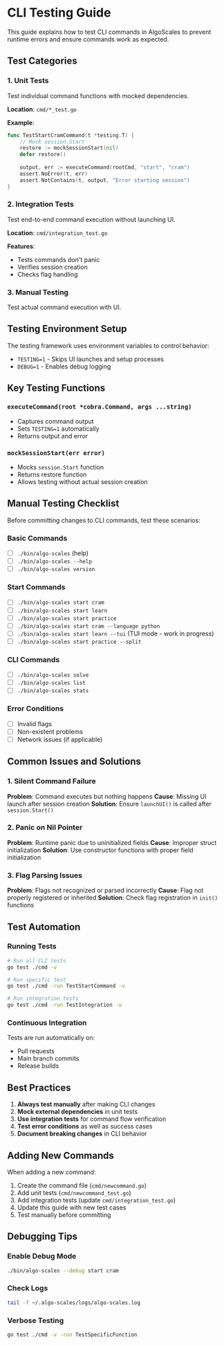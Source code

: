 # CLI Testing Guide

This guide explains how to test CLI commands in AlgoScales to prevent runtime errors and ensure commands work as expected.

## Test Categories

### 1. Unit Tests
Test individual command functions with mocked dependencies.

**Location**: `cmd/*_test.go`

**Example**:
```go
func TestStartCramCommand(t *testing.T) {
    // Mock session.Start
    restore := mockSessionStart(nil)
    defer restore()
    
    output, err := executeCommand(rootCmd, "start", "cram")
    assert.NoError(t, err)
    assert.NotContains(t, output, "Error starting session")
}
```

### 2. Integration Tests
Test end-to-end command execution without launching UI.

**Location**: `cmd/integration_test.go`

**Features**:
- Tests commands don't panic
- Verifies session creation
- Checks flag handling

### 3. Manual Testing
Test actual command execution with UI.

## Testing Environment Setup

The testing framework uses environment variables to control behavior:

- `TESTING=1` - Skips UI launches and setup processes
- `DEBUG=1` - Enables debug logging

## Key Testing Functions

### `executeCommand(root *cobra.Command, args ...string)`
- Captures command output
- Sets `TESTING=1` automatically
- Returns output and error

### `mockSessionStart(err error)`
- Mocks `session.Start` function
- Returns restore function
- Allows testing without actual session creation

## Manual Testing Checklist

Before committing changes to CLI commands, test these scenarios:

### Basic Commands
- [ ] `./bin/algo-scales` (help)
- [ ] `./bin/algo-scales --help`
- [ ] `./bin/algo-scales version`

### Start Commands
- [ ] `./bin/algo-scales start cram`
- [ ] `./bin/algo-scales start learn`
- [ ] `./bin/algo-scales start practice`
- [ ] `./bin/algo-scales start cram --language python`
- [ ] `./bin/algo-scales start learn --tui` (TUI mode - work in progress)
- [ ] `./bin/algo-scales start practice --split`

### CLI Commands
- [ ] `./bin/algo-scales solve`
- [ ] `./bin/algo-scales list`
- [ ] `./bin/algo-scales stats`

### Error Conditions
- [ ] Invalid flags
- [ ] Non-existent problems
- [ ] Network issues (if applicable)

## Common Issues and Solutions

### 1. Silent Command Failure
**Problem**: Command executes but nothing happens
**Cause**: Missing UI launch after session creation
**Solution**: Ensure `launchUI()` is called after `session.Start()`

### 2. Panic on Nil Pointer
**Problem**: Runtime panic due to uninitialized fields
**Cause**: Improper struct initialization
**Solution**: Use constructor functions with proper field initialization

### 3. Flag Parsing Issues
**Problem**: Flags not recognized or parsed incorrectly
**Cause**: Flag not properly registered or inherited
**Solution**: Check flag registration in `init()` functions

## Test Automation

### Running Tests
```bash
# Run all CLI tests
go test ./cmd -v

# Run specific test
go test ./cmd -run TestStartCommand -v

# Run integration tests
go test ./cmd -run TestIntegration -v
```

### Continuous Integration
Tests are run automatically on:
- Pull requests
- Main branch commits
- Release builds

## Best Practices

1. **Always test manually** after making CLI changes
2. **Mock external dependencies** in unit tests
3. **Use integration tests** for command flow verification
4. **Test error conditions** as well as success cases
5. **Document breaking changes** in CLI behavior

## Adding New Commands

When adding a new command:

1. Create the command file (`cmd/newcommand.go`)
2. Add unit tests (`cmd/newcommand_test.go`)
3. Add integration tests (update `cmd/integration_test.go`)
4. Update this guide with new test cases
5. Test manually before committing

## Debugging Tips

### Enable Debug Mode
```bash
./bin/algo-scales --debug start cram
```

### Check Logs
```bash
tail -f ~/.algo-scales/logs/algo-scales.log
```

### Verbose Testing
```bash
go test ./cmd -v -run TestSpecificFunction
```